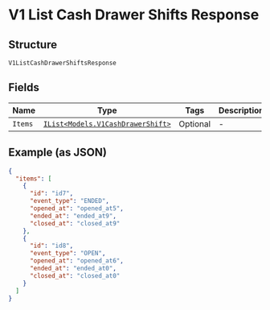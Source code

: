 
# V1 List Cash Drawer Shifts Response

## Structure

`V1ListCashDrawerShiftsResponse`

## Fields

| Name | Type | Tags | Description |
|  --- | --- | --- | --- |
| `Items` | [`IList<Models.V1CashDrawerShift>`](/doc/models/v1-cash-drawer-shift.md) | Optional | - |

## Example (as JSON)

```json
{
  "items": [
    {
      "id": "id7",
      "event_type": "ENDED",
      "opened_at": "opened_at5",
      "ended_at": "ended_at9",
      "closed_at": "closed_at9"
    },
    {
      "id": "id8",
      "event_type": "OPEN",
      "opened_at": "opened_at6",
      "ended_at": "ended_at0",
      "closed_at": "closed_at0"
    }
  ]
}
```

